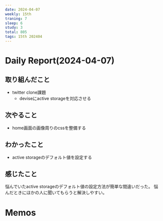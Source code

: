 ```yaml
---
date: 2024-04-07
weekly: 15th
traning: 7
sleep: 6
study: 3
total: 805
tags: 15th 202404 
---
```

# Daily Report(2024-04-07)
## 取り組んだこと
- twitter clone課題
	- deviseにactive storageを対応させる
## 次やること
- home画面の画像周りのcssを整備する
## わかったこと
- active storageのデフォルト値を設定する
## 感じたこと
悩んでいたactive storageのデフォルト値の設定方法が簡単な間違いだった。
悩んだときにほかの人に聞いてもらうと解決しやすい。
# Memos
